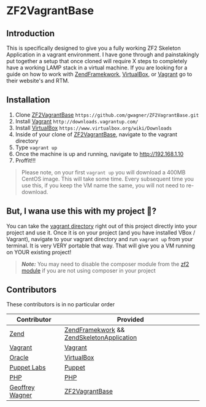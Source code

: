 ZF2VagrantBase
=======================

Introduction
------------

This is specifically designed to give you a fully working ZF2 Skeleton Application in a vagrant environment. I have gone through and painstakingly put together a setup that once cloned will require X steps to completely have a working LAMP stack in a virtual machine. If you are looking for a guide on how to work with [ZendFramekwork](https://github.com/zendframework/zf2), [VirtualBox](https://www.virtualbox.org/), or [Vagrant](http://downloads.vagrantup.com/) go to their website's and RTM.

Installation
------------

1. Clone [ZF2VagrantBase](https://github.com/gwagner/ZF2VagrantBase) `https://github.com/gwagner/ZF2VagrantBase.git`
1. Install [Vagrant](http://downloads.vagrantup.com/) `http://downloads.vagrantup.com/`
1. Install [VirtualBox](https://www.virtualbox.org/wiki/Downloads) `https://www.virtualbox.org/wiki/Downloads`
1. Inside of your clone of [ZF2VagrantBase](https://github.com/gwagner/ZF2VagrantBase), navigate to the vagrant directory
1. Type `vagrant up`
1. Once the machine is up and running, navigate to http://192.168.1.10
1. Proffit!!!

> Please note, on your first `vagrant up` you will download a 400MB CentOS image.  This will take some time.  Every subsequent time you use this, if you keep the VM name the same, you will not need to re-download.

But, I wana use this with my project :shit:?
------------

You can take the [vagrant directory](https://github.com/gwagner/ZF2VagrantBase/tree/master/vagrant) right out of this project directly into your project and use it.  Once it is on your project (and you have installed VBox / Vagrant), navigate to your vagrant directory and run `vagrant up` from your terminal.  It is very VERY portable that way.  That will give you a VM running on YOUR existing project!

> ***Note:*** You may need to disable the composer module from the [zf2 module](https://github.com/gwagner/ZF2VagrantBase/blob/master/vagrant/modules/zf2/manifests/init.pp) if you are not using composer in your project

Contributors
------------
These contributors is in no particular order


| Contributor  | Provided  |
|---------------|----------------|
| [Zend](http://www.zend.com/en/)    |   [ZendFramekwork](https://github.com/zendframework/zf2) && [ZendSkeletonApplication](https://github.com/zendframework/ZendSkeletonApplication)   |
| [Vagrant](http://www.vagrantup.com/)    |   [Vagrant](https://github.com/mitchellh/vagrant)   |
| [Oracle](http://www.oracle.com/index.html) | [VirtualBox](https://www.virtualbox.org/) |
| [Puppet Labs](https://puppetlabs.com/) | [Puppet](http://info.puppetlabs.com/download-pe.html) |
| [PHP](http://php.net/) | [PHP](http://php.net/) |
| [Geoffrey Wagner](https://twitter.com/gwagner85) | [ZF2VagrantBase](https://github.com/gwagner/ZF2VagrantBase) |